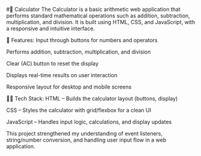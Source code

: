 #🧮 Calculator
The Calculator is a basic arithmetic web application that performs standard mathematical operations such as addition, subtraction, multiplication, and division. It is built using HTML, CSS, and JavaScript, with a responsive and intuitive interface.

🔢 Features:
Input through buttons for numbers and operators

Performs addition, subtraction, multiplication, and division

Clear (AC) button to reset the display

Displays real-time results on user interaction

Responsive layout for desktop and mobile screens

👨‍💻 Tech Stack:
HTML – Builds the calculator layout (buttons, display)

CSS – Styles the calculator with grid/flexbox for a clean UI

JavaScript – Handles input logic, calculations, and display updates

This project strengthened my understanding of event listeners, string/number conversion, and handling user input flow in a web application.
